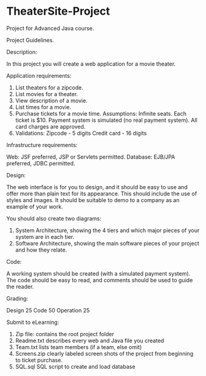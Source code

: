 # TheaterSite-Project
Project for Advanced Java course. 



Project Guidelines. 


Description:

In this project you will create a web application for a movie theater.


Application requirements:

  1. List theaters for a zipcode.
  2. List movies for a theater.
  3. View description of a movie.
  4. List times for a movie.
  5. Purchase tickets for a movie time.
     Assumptions:
       Infinite seats.
       Each ticket is $10.
       Payment system is simulated (no real payment system).
       All card charges are approved.
  6. Validations:
       Zipcode - 5 digits
       Credit card - 16 digits



Infrastructure requirements:

   Web:  JSF preferred, JSP or Servlets permitted.
   Database: EJB/JPA preferred, JDBC permitted.


Design:

The web interface is for you to design, and it should be easy to use and offer more than plain text for its appearance.  This should include the use of styles and images.  It should be suitable to demo to a company as an example of your work.

You should also create two diagrams:
 1) System Architecture, showing the 4 tiers and which major pieces of your system are in each tier.
 2) Software Architecture, showing the main software pieces of your project and how they relate.  



Code:

A working system should be created (with a simulated payment system).  The code should be easy to read, and comments should be used to guide the reader.  


Grading:

  Design       25
  Code         50
  Operation    25


Submit to eLearning:
   1. Zip file:      contains the root project folder 
   2. Readme.txt     describes every web and Java file you created
   3. Team.txt       lists team members (if a team, else omit)
   4. Screens.zip    clearly labeled screen shots of the project from beginning to ticket purchase.
   5. SQL.sql        SQL script to create and load database
